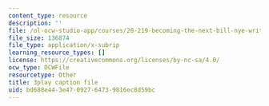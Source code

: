 ```yaml
---
content_type: resource
description: ''
file: /ol-ocw-studio-app/courses/20-219-becoming-the-next-bill-nye-writing-and-hosting-the-educational-show-january-iap-2015/bd688e443e47092764739816ec8d59bc_VHyCh1mDneE.srt
file_size: 136874
file_type: application/x-subrip
learning_resource_types: []
license: https://creativecommons.org/licenses/by-nc-sa/4.0/
ocw_type: OCWFile
resourcetype: Other
title: 3play caption file
uid: bd688e44-3e47-0927-6473-9816ec8d59bc
---
```

